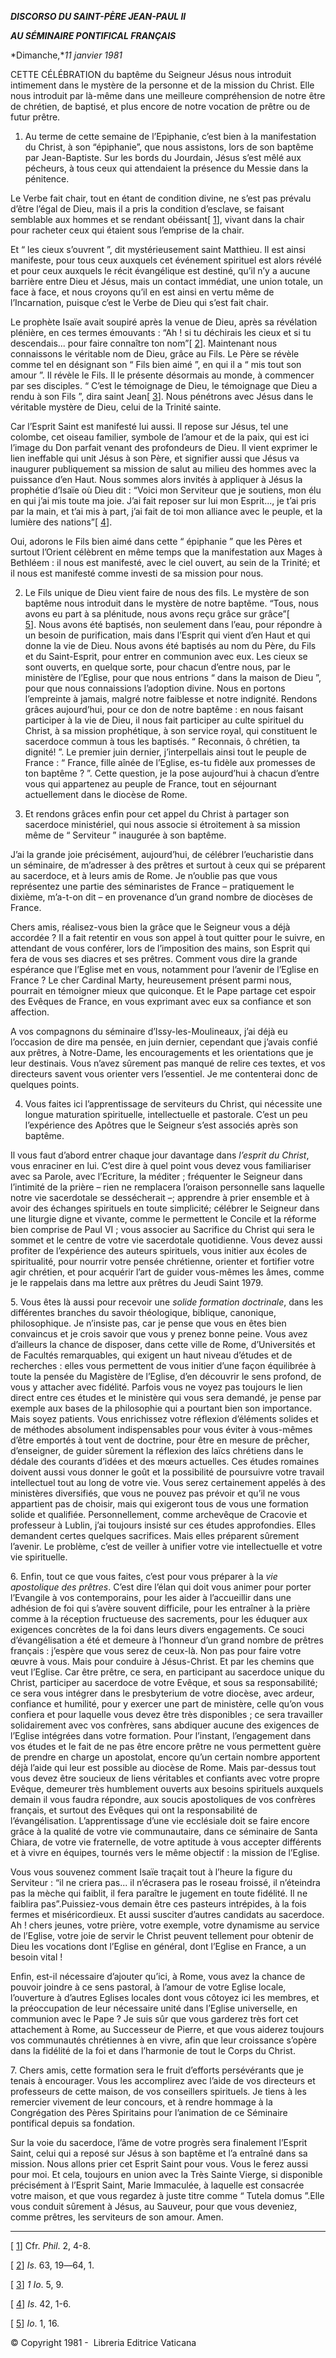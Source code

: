 ***DISCORSO DU SAINT-PÈRE JEAN-PAUL II***

***AU SÉMINAIRE PONTIFICAL FRANÇAIS***

*Dimanche,**11 janvier 1981*

CETTE CÉLÉBRATION du baptême du Seigneur Jésus nous introduit intimement dans le mystère de la personne et de la mission du Christ. Elle nous introduit par là-même dans une meilleure compréhension de notre être de chrétien, de baptisé, et plus encore de notre vocation de prêtre ou de futur prêtre.

1. Au terme de cette semaine de l’Epiphanie, c’est bien à la manifestation du Christ, à son “épiphanie”, que nous assistons, lors de son baptême par Jean-Baptiste. Sur les bords du Jourdain, Jésus s’est mêlé aux pécheurs, à tous ceux qui attendaient la présence du Messie dans la pénitence.

Le Verbe fait chair, tout en étant de condition divine, ne s’est pas prévalu d’être l’égal de Dieu, mais il a pris la condition d’esclave, se faisant semblable aux hommes et se rendant obéissant[ [1](#_ftn1 "")], vivant dans la chair pour racheter ceux qui étaient sous l’emprise de la chair.

Et “ les cieux s’ouvrent ”, dit mystérieusement saint Matthieu. Il est ainsi manifeste, pour tous ceux auxquels cet événement spirituel est alors révélé et pour ceux auxquels le récit évangélique est destiné, qu’il n’y a aucune barrière entre Dieu et Jésus, mais un contact immédiat, une union totale, un face à face, et nous croyons qu’il en est ainsi en vertu même de l’Incarnation, puisque c’est le Verbe de Dieu qui s’est fait chair.

Le prophète Isaïe avait soupiré après la venue de Dieu, après sa révélation plénière, en ces termes émouvants : “Ah ! si tu déchirais les cieux et si tu descendais... pour faire connaître ton nom”[ [2](#_ftn2 "")]. Maintenant nous connaissons le véritable nom de Dieu, grâce au Fils. Le Père se révèle comme tel en désignant son “ Fils bien aimé ”, en qui il a “ mis tout son amour ”. Il révèle le Fils. Il le présente désormais au monde, à commencer par ses disciples. “ C’est le témoignage de Dieu, le témoignage que Dieu a rendu à son Fils ”, dira saint Jean[ [3](#_ftn3 "")]. Nous pénétrons avec Jésus dans le véritable mystère de Dieu, celui de la Trinité sainte.

Car l’Esprit Saint est manifesté lui aussi. Il repose sur Jésus, tel une colombe, cet oiseau familier, symbole de l’amour et de la paix, qui est ici l’image du Don parfait venant des profondeurs de Dieu. Il vient exprimer le lien ineffable qui unit Jésus à son Père, et signifier aussi que Jésus va inaugurer publiquement sa mission de salut au milieu des hommes avec la puissance d’en Haut. Nous sommes alors invités à appliquer à Jésus la prophétie d’Isaïe où Dieu dit : “Voici mon Serviteur que je soutiens, mon élu en qui j’ai mis toute ma joie. J’ai fait reposer sur lui mon Esprit..., je t’ai pris par la main, et t’ai mis à part, j’ai fait de toi mon alliance avec le peuple, et la lumière des nations”[ [4](#_ftn4 "")].

Oui, adorons le Fils bien aimé dans cette “ épiphanie ” que les Pères et surtout l’Orient célèbrent en même temps que la manifestation aux Mages à Bethléem : il nous est manifesté, avec le ciel ouvert, au sein de la Trinité; et il nous est manifesté comme investi de sa mission pour nous.

2. Le Fils unique de Dieu vient faire de nous des fils. Le mystère de son baptême nous introduit dans le mystère de notre baptême. “Tous, nous avons eu part à sa plénitude, nous avons reçu grâce sur grâce”[ [5](#_ftn5 "")]. Nous avons été baptisés, non seulement dans l’eau, pour répondre à un besoin de purification, mais dans l’Esprit qui vient d’en Haut et qui donne la vie de Dieu. Nous avons été baptisés au nom du Père, du Fils et du Saint-Esprit, pour entrer en communion avec eux. Les cieux se sont ouverts, en quelque sorte, pour chacun d’entre nous, par le ministère de l’Eglise, pour que nous entrions “ dans la maison de Dieu ”, pour que nous connaissions l’adoption divine. Nous en portons l’empreinte à jamais, malgré notre faiblesse et notre indignité. Rendons grâces aujourd’hui, pour ce don de notre baptême : en nous faisant participer à la vie de Dieu, il nous fait participer au culte spirituel du Christ, à sa mission prophétique, à son service royal, qui constituent le sacerdoce commun à tous les baptisés. “ Reconnais, ô chrétien, ta dignité! ”. Le premier juin dernier, j’interpellais ainsi tout le peuple de France : “ France, fille aînée de l’Eglise, es-tu fìdèle aux promesses de ton baptême ? ”. Cette question, je la pose aujourd’hui à chacun d’entre vous qui appartenez au peuple de France, tout en séjournant actuellement dans le diocèse de Rome.

3. Et rendons grâces enfin pour cet appel du Christ à partager son sacerdoce ministériel, qui nous associe si étroitement à sa mission même de “ Serviteur ” inaugurée à son baptême.

J’ai la grande joie précisément, aujourd’hui, de célébrer l’eucharistie dans un séminaire, de m’adresser à des prêtres et surtout à ceux qui se préparent au sacerdoce, et à leurs amis de Rome. Je n’oublie pas que vous représentez une partie des séminaristes de France – pratiquement le dixième, m’a-t-on dit – en provenance d’un grand nombre de diocèses de France.

Chers amis, réalisez-vous bien la grâce que le Seigneur vous a déjà accordée ? Il a fait retentir en vous son appel à tout quitter pour le suivre, en attendant de vous conférer, lors de l’imposition des mains, son Esprit qui fera de vous ses diacres et ses prêtres. Comment vous dire la grande espérance que l’Eglise met en vous, notamment pour l’avenir de l’Eglise en France ? Le cher Cardinal Marty, heureusement présent parmi nous, pourrait en témoigner mieux que quiconque. Et le Pape partage cet espoir des Evêques de France, en vous exprimant avec eux sa confiance et son affection.

A vos compagnons du séminaire d’Issy-les-Moulineaux, j’ai déjà eu l’occasion de dire ma pensée, en juin dernier, cependant que j’avais confié aux prêtres, à Notre-Dame, les encouragements et les orientations que je leur destinais. Vous n’avez sûrement pas manqué de relire ces textes, et vos directeurs savent vous orienter vers l’essentiel. Je me contenterai donc de quelques points.

4. Vous faites ici l’apprentissage de serviteurs du Christ, qui nécessite une longue maturation spirituelle, intellectuelle et pastorale. C’est un peu l’expérience des Apôtres que le Seigneur s’est associés après son baptême.

Il vous faut d’abord entrer chaque jour davantage dans *l’esprit du Christ*, vous enraciner en lui. C’est dire à quel point vous devez vous familiariser avec sa Parole, avec l’Ecriture, la méditer ; fréquenter le Seigneur dans l’intimité de la prière – rien ne remplacera l’oraison personnelle sans laquelle notre vie sacerdotale se dessécherait –; apprendre à prier ensemble et à avoir des échanges spirituels en toute simplicité; célébrer le Seigneur dans une liturgie digne et vivante, comme le permettent le Concile et la réforme bien comprise de Paul VI ; vous associer au Sacrifice du Christ qui sera le sommet et le centre de votre vie sacerdotale quotidienne. Vous devez aussi profiter de l’expérience des auteurs spirituels, vous initier aux écoles de spiritualité, pour nourrir votre pensée chrétienne, orienter et fortifier votre agir chrétien, et pour acquérir l’art de guider vous-mêmes les âmes, comme je le rappelais dans ma lettre aux prêtres du Jeudi Saint 1979.

5. Vous êtes là aussi pour recevoir une *solide formation doctrinale*, dans les différentes branches du savoir théologique, biblique, canonique, philosophique. Je n’insiste pas, car je pense que vous en êtes bien convaincus et je crois savoir que vous y prenez bonne peine. Vous avez d’ailleurs la chance de disposer, dans cette ville de Rome, d’Universités et de Facultés remarquables, qui exigent un haut niveau d’études et de recherches : elles vous permettent de vous initier d’une façon équilibrée à toute la pensée du Magistère de l’Eglise, d’en découvrir le sens profond, de vous y attacher avec fidélité. Parfois vous ne voyez pas toujours le lien direct entre ces études et le ministère qui vous sera demandé, je pense par exemple aux bases de la philosophie qui a pourtant bien son importance. Mais soyez patients. Vous enrichissez votre réflexion d’éléments solides et de méthodes absolument indispensables pour vous éviter à vous-mêmes d’être emportés à tout vent de doctrine, pour être en mesure de prêcher, d’enseigner, de guider sûrement la réflexion des laïcs chrétiens dans le dédale des courants d’idées et des mœurs actuelles. Ces études romaines doivent aussi vous donner le goût et la possibilité de poursuivre votre travail intellectuel tout au long de votre vie. Vous serez certainement appelés à des ministères diversifiés, que vous ne pouvez pas prévoir et qu’il ne vous appartient pas de choisir, mais qui exigeront tous de vous une formation solide et qualifiée. Personnellement, comme archevêque de Cracovie et professeur à Lublin, j’ai toujours insisté sur ces études approfondies. Elles demandent certes quelques sacrifices. Mais elles préparent sûrement l’avenir. Le problème, c’est de veiller à unifier votre vie intellectuelle et votre vie spirituelle.

6. Enfin, tout ce que vous faites, c’est pour vous préparer à la *vie apostolique des prêtres*. C’est dire l’élan qui doit vous animer pour porter l’Evangile à vos contemporains, pour les aider à l’accueillir dans une adhésion de foi qui s’avère souvent difficile, pour les entraîner à la prière comme à la réception fructueuse des sacrements, pour les éduquer aux exigences concrètes de la foi dans leurs divers engagements. Ce souci d’évangélisation a été et demeure à l’honneur d’un grand nombre de prêtres français : j’espère que vous serez de ceux-là. Non pas pour faire votre œuvre à vous. Mais pour conduire à Jésus-Christ. Et par les chemins que veut l’Eglise. Car être prêtre, ce sera, en participant au sacerdoce unique du Christ, participer au sacerdoce de votre Evêque, et sous sa responsabilité; ce sera vous intégrer dans le presbyterium de votre diocèse, avec ardeur, confiance et humilité, pour y exercer une part de ministère, celle qu’on vous confiera et pour laquelle vous devez être très disponibles ; ce sera travailler solidairement avec vos confrères, sans abdiquer aucune des exigences de l’Eglise intégrées dans votre formation. Pour l’instant, l’engagement dans vos études et le fait de ne pas être encore prêtre ne vous permettent guère de prendre en charge un apostolat, encore qu’un certain nombre apportent déjà l’aide qui leur est possible au diocèse de Rome. Mais par-dessus tout vous devez être soucieux de liens véritables et confiants avec votre propre Evêque, demeurer très humblement ouverts aux besoins spirituels auxquels demain il vous faudra répondre, aux soucis apostoliques de vos confrères français, et surtout des Evêques qui ont la responsabilité de l’évangélisation. L’apprentissage d’une vie ecclésiale doit se faire encore grâce à la qualité de votre vie communautaire, dans ce séminaire de Santa Chiara, de votre vie fraternelle, de votre aptitude à vous accepter différents et à vivre en équipes, tournés vers le même objectif : la mission de l’Eglise.

Vous vous souvenez comment Isaïe traçait tout à l’heure la figure du Serviteur : “il ne criera pas... il n’écrasera pas le roseau froissé, il n’éteindra pas la mèche qui faiblit, il fera paraître le jugement en toute fidélité. Il ne faiblira pas”.Puissiez-vous demain être ces pasteurs intrépides, à la fois fermes et miséricordieux. Et aussi susciter d’autres candidats au sacerdoce. Ah ! chers jeunes, votre prière, votre exemple, votre dynamisme au service de l’Eglise, votre joie de servir le Christ peuvent tellement pour obtenir de Dieu les vocations dont l’Eglise en général, dont l’Eglise en France, a un besoin vital !

Enfin, est-il nécessaire d’ajouter qu’ici, à Rome, vous avez la chance de pouvoir joindre à ce sens pastoral, à l’amour de votre Eglise locale, l’ouverture à d’autres Eglises locales dont vous côtoyez ici les membres, et la préoccupation de leur nécessaire unité dans l’Eglise universelle, en communion avec le Pape ? Je suis sûr que vous garderez très fort cet attachement à Rome, au Successeur de Pierre, et que vous aiderez toujours vos communautés chrétiennes à en vivre, afin que leur croissance s’opère dans la fidélité de la foi et dans l’harmonie de tout le Corps du Christ.

7. Chers amis, cette formation sera le fruit d’efforts persévérants que je tenais à encourager. Vous les accomplirez avec l’aide de vos directeurs et professeurs de cette maison, de vos conseillers spirituels. Je tiens à les remercier vivement de leur concours, et à rendre hommage à la Congrégation des Pères Spiritains pour l’animation de ce Séminaire pontifical depuis sa fondation.

Sur la voie du sacerdoce, l’âme de votre progrès sera finalement l’Esprit Saint, celui qui a reposé sur Jésus à son baptême et l’a entraîné dans sa mission. Nous allons prier cet Esprit Saint pour vous. Vous le ferez aussi pour moi. Et cela, toujours en union avec la Très Sainte Vierge, si disponible précisément à l’Esprit Saint, Marie Immaculée, à laquelle est consacrée votre maison, et que vous regardez à juste titre comme “ Tutela domus ”.Elle vous conduit sûrement à Jésus, au Sauveur, pour que vous deveniez, comme prêtres, les serviteurs de son amour. Amen.

* * *

[ [1](#_ftnref1 "")] Cfr. *Phil*. 2, 4-8.

[ [2](#_ftnref2 "")] *Is*. 63, 19―64, 1.

[ [3](#_ftnref3 "")] *1 Io*. 5, 9.

[ [4](#_ftnref4 "")] *Is*. 42, 1-6.

[ [5](#_ftnref5 "")] *Io*. 1, 16.

© Copyright 1981 -  Libreria Editrice Vaticana